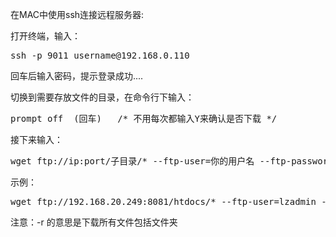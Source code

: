 <!-- wp:paragraph -->
<p>在MAC中使用ssh连接远程服务器:</p>
<!-- /wp:paragraph -->

<!-- wp:paragraph -->
<p>打开终端，输入：</p>
<!-- /wp:paragraph -->

<!-- wp:syntaxhighlighter/code -->
<pre class="wp-block-syntaxhighlighter-code">ssh -p 9011 username@192.168.0.110</pre>
<!-- /wp:syntaxhighlighter/code -->

<!-- wp:paragraph -->
<p>回车后输入密码，提示登录成功....</p>
<!-- /wp:paragraph -->

<!-- wp:paragraph -->
<p>切换到需要存放文件的目录，在命令行下输入：</p>
<!-- /wp:paragraph -->

<!-- wp:syntaxhighlighter/code -->
<pre class="wp-block-syntaxhighlighter-code">prompt off  (回车)   /* 不用每次都输入Y来确认是否下载 */</pre>
<!-- /wp:syntaxhighlighter/code -->

<!-- wp:paragraph -->
<p>接下来输入：</p>
<!-- /wp:paragraph -->

<!-- wp:syntaxhighlighter/code -->
<pre class="wp-block-syntaxhighlighter-code">wget ftp://ip:port/子目录/* --ftp-user=你的用户名 --ftp-password=你的FTP密码 -r</pre>
<!-- /wp:syntaxhighlighter/code -->

<!-- wp:paragraph -->
<p>示例：</p>
<!-- /wp:paragraph -->

<!-- wp:syntaxhighlighter/code -->
<pre class="wp-block-syntaxhighlighter-code">wget ftp://192.168.20.249:8081/htdocs/* --ftp-user=lzadmin --ftp-password=123456 -r</pre>
<!-- /wp:syntaxhighlighter/code -->

<!-- wp:paragraph -->
<p>注意：-r 的意思是下载所有文件包括文件夹</p>
<!-- /wp:paragraph -->